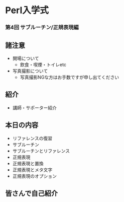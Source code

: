 # Perl入学式
### 第4回 サブルーチン/正規表現編

## 諸注意
- 開場について
    - 飲食・喫煙・トイレetc
- 写真撮影について
    - 写真撮影NGな方はお手数ですが申し出てください
  
## 紹介
- 講師・サポーター紹介

## 本日の内容
- リファレンスの復習
- サブルーチン
- サブルーチンとリファレンス
- 正規表現
- 正規表現と置換
- 正規表現とメタ文字
- 正規表現のオプション

## 皆さんで自己紹介
